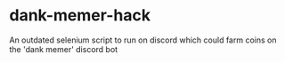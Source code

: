 # dank-memer-hack
An outdated selenium script to run on discord which could farm coins on the 'dank memer' discord bot
